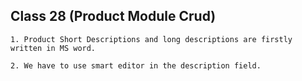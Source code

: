 ## **Class 28 (Product Module Crud)**

    1. Product Short Descriptions and long descriptions are firstly written in MS word.
    
    2. We have to use smart editor in the description field. 
    